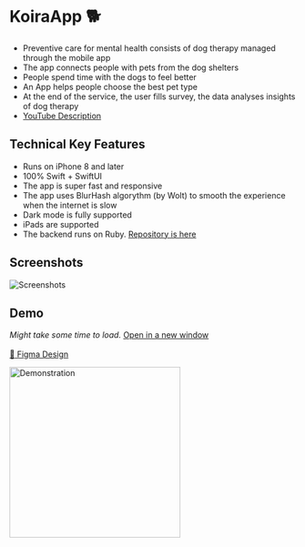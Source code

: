 # KoiraApp :dog2:

* Preventive care for mental health consists of dog therapy managed through the mobile app
* The app connects people with pets from the dog shelters
* People spend time with the dogs to feel better
* An App helps people choose the best pet type
* At the end of the service, the user fills survey, the data analyses insights of dog therapy
* [YouTube Description](https://www.youtube.com/watch?v=HewleJnF92g&t=1s)

## Technical Key Features
* Runs on iPhone 8 and later
* 100% Swift + SwiftUI
* The app is super fast and responsive 
* The app uses BlurHash algorythm (by Wolt) to smooth the experience when the internet is slow 
* Dark mode is fully supported
* iPads are supported
* The backend runs on Ruby. [Repository is here](https://github.com/floriandejonckheere/koiraapp-server)


## Screenshots 
![Screenshots](https://user-images.githubusercontent.com/18198819/200138112-bd2bedb2-2c45-48b7-aa68-cb9c84572657.png)


## Demo

*Might take some time to load.* [Open in a new window](demo.gif)<br><br>
[:triangular_ruler: Figma Design](https://www.figma.com/proto/wKxdAXtXIIcsYLphTmgLAH/KoiraAppPrototype?node-id=22%3A6165&scaling=scale-down&page-id=0%3A1&starting-point-node-id=1%3A4)<br>

<img src="demo.gif" alt="Demonstration" width="300"/>

